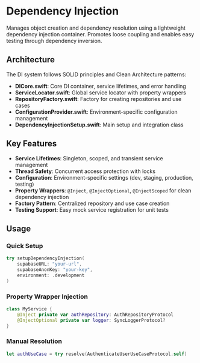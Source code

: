 # Dependency Injection

Manages object creation and dependency resolution using a lightweight dependency injection container. Promotes loose coupling and enables easy testing through dependency inversion.

## Architecture

The DI system follows SOLID principles and Clean Architecture patterns:

- **DICore.swift**: Core DI container, service lifetimes, and error handling
- **ServiceLocator.swift**: Global service locator with property wrappers
- **RepositoryFactory.swift**: Factory for creating repositories and use cases
- **ConfigurationProvider.swift**: Environment-specific configuration management
- **DependencyInjectionSetup.swift**: Main setup and integration class

## Key Features

- **Service Lifetimes**: Singleton, scoped, and transient service management
- **Thread Safety**: Concurrent access protection with locks
- **Configuration**: Environment-specific settings (dev, staging, production, testing)
- **Property Wrappers**: `@Inject`, `@InjectOptional`, `@InjectScoped` for clean dependency injection
- **Factory Pattern**: Centralized repository and use case creation
- **Testing Support**: Easy mock service registration for unit tests

## Usage

### Quick Setup
```swift
try setupDependencyInjection(
    supabaseURL: "your-url",
    supabaseAnonKey: "your-key",
    environment: .development
)
```

### Property Wrapper Injection
```swift
class MyService {
    @Inject private var authRepository: AuthRepositoryProtocol
    @InjectOptional private var logger: SyncLoggerProtocol?
}
```

### Manual Resolution
```swift
let authUseCase = try resolve(AuthenticateUserUseCaseProtocol.self)
```